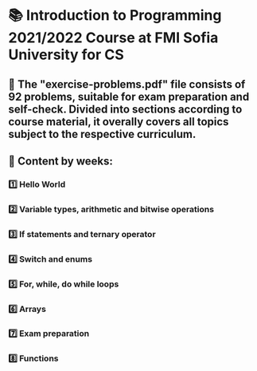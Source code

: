 # :books: Introduction to Programming 2021/2022 Course at FMI Sofia University for CS 

## :pushpin: The "exercise-problems.pdf" file consists of 92 problems, suitable for exam preparation and self-check. Divided into sections according to course material, it overally covers all topics subject to the respective curriculum.

## :pushpin: Content by weeks: 
### :one: Hello World
### :two: Variable types, arithmetic and bitwise operations 
### :three: If statements and ternary operator
### :four: Switch and enums
### :five: For, while, do while loops
### :six: Arrays
### :seven: Exam preparation
### :eight: Functions